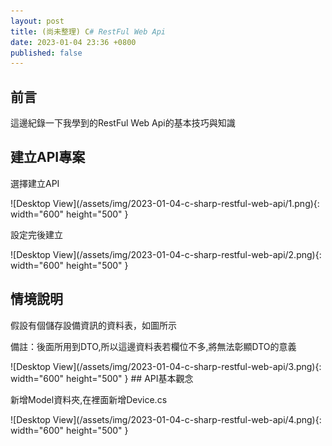```yaml
---
layout: post
title: (尚未整理) C# RestFul Web Api
date: 2023-01-04 23:36 +0800
published: false 
---
```

## 前言
<p>這邊紀錄一下我學到的RestFul Web Api的基本技巧與知識</p>

## 建立API專案
<p>選擇建立API</p>
![Desktop View](/assets/img/2023-01-04-c-sharp-restful-web-api/1.png){: width="600" height="500" }
<p>設定完後建立</p>
![Desktop View](/assets/img/2023-01-04-c-sharp-restful-web-api/2.png){: width="600" height="500" }

## 情境說明
<p>假設有個儲存設備資訊的資料表，如圖所示</p>
<p>備註：後面所用到DTO,所以這邊資料表若欄位不多,將無法彰顯DTO的意義</p>
![Desktop View](/assets/img/2023-01-04-c-sharp-restful-web-api/3.png){: width="600" height="500" }
## API基本觀念
<p>新增Model資料夾,在裡面新增Device.cs</p>
![Desktop View](/assets/img/2023-01-04-c-sharp-restful-web-api/4.png){: width="600" height="500" }
<script  type='text/javascript' src=''>

    public class Device
    {
        public int Id { get; set; }
        public int DeviceTypeId { get; set; } //設備類型
        public string ItemName { get; set; } //設備品名
        public string ItemDescription { get; set; } //物品描述
        public string PCName { get; set; } //電腦名稱
        public string AssetId { get; set; } //設備編號
        public int DeviceStatusId { get; set; }//狀態Id
        public int LocationId { get; set; } //設備ID
        public DateTime? WarehousingDate { get; set; } //入庫時間
        public string Custodian { get; set; } //保管人-代號
        public string CustodianName { get; set; }//保管人-姓名
        public string Department { get; set; }//部門編號
        public string DepartmentName { get; set; }//部門名稱
        public string Brand { get; set; }//設備品牌1
        public string Model { get; set; }//設備品牌2
        public string SerialNo { get; set; }//設備序號
        public string System { get; set; }//系統
        public string Ram { get; set; }//RAM
        public string Disk { get; set; }//硬碟
        public string OfficeVersion { get; set; }//Office版本
        public string Mac01 { get; set; }//無線Mac
        public string Mac02 { get; set; }//有線Mac
        public string Remark { get; set; }//備註
        public string Borrower { get; set; }//借用人工號
        public string BorrowerName { get; set; }//借用人姓名
        public DateTime? BorrowingDate { get; set; }//借用日期
    }


### 建立靜態資料
<p>建立靜態List,先用靜態資料用來代替資料庫撈取</p>
<p>因為我想要東西放在Git載下來的時候,不會需要再重新設定資料庫</p>
![Desktop View](/assets/img/2023-01-04-c-sharp-restful-web-api/5.png){: width="600" height="500" }
<script  type='text/javascript' src=''>

    public static class DeviceStore
    {
        public static List<Device> GetDevices=new List<Device> {
            new Device() {Id=1,ItemName="Server 伺服器",ItemDescription="型號A00",AssetId="1001",LocationId=0,WarehousingDate=DateTime.Now,Custodian="A001",CustodianName="保管人A",Brand="",Model="",SerialNo="",System="",Ram="",Disk="",OfficeVersion="",Mac01="",Mac02="",Remark="",Borrower="",BorrowerName="",Department="",DepartmentName="",PCName="" },
            new Device() {Id=2,ItemName="筆電A",ItemDescription="型號A01",AssetId="1101",LocationId=0,WarehousingDate=DateTime.Now,Custodian="A001",CustodianName="保管人A",Brand="",Model="",SerialNo="",System="",Ram="",Disk="",OfficeVersion="",Mac01="",Mac02="",Remark="",Borrower="",BorrowerName="",Department="",DepartmentName="",PCName="" },
            new Device() {Id=3,ItemName="桌電A",ItemDescription="型號A02",AssetId="1010",LocationId=0,WarehousingDate=DateTime.Now,Custodian="A001",CustodianName="保管人A",Brand="",Model="",SerialNo="",System="",Ram="",Disk="",OfficeVersion="",Mac01="",Mac02="",Remark="",Borrower="",BorrowerName="",Department="",DepartmentName="",PCName="" },
            new Device() {Id=4,ItemName="顯示器A",ItemDescription="型號A03",AssetId="1011",LocationId=0,WarehousingDate=DateTime.Now,Custodian="A001",CustodianName="保管人A",Brand="",Model="",SerialNo="",System="",Ram="",Disk="",OfficeVersion="",Mac01="",Mac02="",Remark="",Borrower="",BorrowerName="",Department="",DepartmentName="",PCName="" },
            new Device() {Id=5,ItemName="投影機A",ItemDescription="型號A04",AssetId="1111",LocationId=0,WarehousingDate=DateTime.Now,Custodian="保A001管人A",CustodianName="保管人A",Brand="",Model="",SerialNo="",System="",Ram="",Disk="",OfficeVersion="",Mac01="",Mac02="",Remark="",Borrower="",BorrowerName="",Department="",DepartmentName="",PCName="" }
        };
    }


### 建立DTO

<p>新增DeviceDto.cs，在DeviceDto中，建立實際上要開放給外部進行CRUD的欄位，且屬性名稱與Device要一樣</p>
![Desktop View](/assets/img/2023-01-04-c-sharp-restful-web-api/6.png){: width="600" height="500" }
<script  type='text/javascript' src=''>

    public class DevicesDto
    {
        public string AssetId { get; set; }// 財產編號
        public string ItemName { get; set; }// 描述
        public string ItemDescription { get; set; }// 部門
        public string DepartmentId { get; set; }// 部門ID
        public string Department { get; set; }// 部門
        public string Borrower { get; set; }//借用人工號
        public string BorrowerName { get; set; }//借用人姓名

    }


### 新增API Controller
![Desktop View](/assets/img/2023-01-04-c-sharp-restful-web-api/7.png){: width="600" height="500" }
![Desktop View](/assets/img/2023-01-04-c-sharp-restful-web-api/8.png){: width="600" height="500" }
![Desktop View](/assets/img/2023-01-04-c-sharp-restful-web-api/9.png){: width="600" height="500" }

### 定義Route和Http Type

<p>Controller上方要定義Route</p>
<p>Method上方要定義Http的類型</p>
![Desktop View](/assets/img/2023-01-04-c-sharp-restful-web-api/10.png){: width="600" height="500" }

### 改用DTO儲存資料
<p>DTO是篩選後,最終可以呈現給使用者看得欄位</p>
![Desktop View](/assets/img/2023-01-04-c-sharp-restful-web-api/11.png){: width="600" height="500" }

### Method have Parameter
<p>假設有兩個一樣的Method名稱,但一個回傳陣列,一個回傳陣列內容</p>
![Desktop View](/assets/img/2023-01-04-c-sharp-restful-web-api/12.png){: width="600" height="500" }

### 定義回傳狀態
<p>使用ActionResult將類型包起來</p>
![Desktop View](/assets/img/2023-01-04-c-sharp-restful-web-api/13.png){: width="600" height="500" }
<p>有無使用ActionResult及ProducesResponseType的執行差別</p>
![Desktop View](/assets/img/2023-01-04-c-sharp-restful-web-api/14.png){: width="600" height="500" }

### 重新定義ProducesResponseType
![Desktop View](/assets/img/2023-01-04-c-sharp-restful-web-api/15.png){: width="600" height="500" }
<script  type='text/javascript' src=''>

    [ProducesResponseType(StatusCodes.Status200OK)]
    [ProducesResponseType(StatusCodes.Status400BadRequest)]
    [ProducesResponseType(StatusCodes.Status404NotFound)]


### HttpPost
![Desktop View](/assets/img/2023-01-04-c-sharp-restful-web-api/16.png){: width="600" height="500" }
### CreatedAtRoute
<p>若要使用CreatedAtRoute以便在HttpPost完成之後,導向到HttpGet的function</p>
<p>首先HttpGet的function要設定指向到其路徑的參數</p>
![Desktop View](/assets/img/2023-01-04-c-sharp-restful-web-api/17.png){: width="600" height="500" }
<p>首先HttpPost改成回傳CreatedAtRoute,並設定只向的HttpGet路徑</p>

![Desktop View](/assets/img/2023-01-04-c-sharp-restful-web-api/18.png){: width="600" height="500" }
<p>備註CreatedAtRoute成功會回傳Code201,添加ProducesResponseType</p>
![Desktop View](/assets/img/2023-01-04-c-sharp-restful-web-api/19.png){: width="600" height="500" }

### Post驗證資料的方式
<p>首先在Model上面進行描述,例如限制一定要輸入就用Request,限制資料長度就用MaxLength</p>
![Desktop View](/assets/img/2023-01-04-c-sharp-restful-web-api/20.png){: width="600" height="500" }
<p>然後再Controller 使用ModelState.IsValid進行驗證</p>
<p>備註Controller有加上ApiController的描述會自動進行驗證,否則得用ModelState.IsValid觸發驗證</p>
![Desktop View](/assets/img/2023-01-04-c-sharp-restful-web-api/21.png){: width="600" height="500" }
<script  type='text/javascript' src=''>

    if (!ModelState.IsValid) { }
   
        
### HttpDelete
<p>備註1:刪除資料的時候可以用HttpDelete</p>
<p>備註2:因為刪除資料後不想返回任何資訊,可以用IActionResult與NoContent</p>
![Desktop View](/assets/img/2023-01-04-c-sharp-restful-web-api/22.png){: width="600" height="500" }


### 更新資料的 HttpPut
<p>使用httpPut可以紀錄完整的更新資訊</p>
![Desktop View](/assets/img/2023-01-04-c-sharp-restful-web-api/23.png){: width="600" height="500" }
<script  type='text/javascript' src=''>

    [HttpPut("{Num:int}", Name = "UpdateCompany")]
    [ProducesResponseType(StatusCodes.Status204NoContent)]
    [ProducesResponseType(StatusCodes.Status404NotFound)]
    [ProducesResponseType(StatusCodes.Status400BadRequest)]
    public IActionResult UpadteCompany(int Num,[FromBody]Company company )
    {
        if(company==null || Num!=company.id) return BadRequest();
        //更新資料庫的商業邏輯
        var tempBU = CompanyStore.CompanyList.FirstOrDefault(c => c.id == Num);
        tempBU.Name= company.Name;
        tempBU.Description= company.Description;
        return NoContent();
    }



### 更新資料的 HttpPatch
<p>使用httpPatch只更新完整資料表中的其中一個欄位的資料</p>
使用JsonPath
<script  type='text/javascript' src=''>

    NuGet\Install-Package JsonPath.Net -Version 0.3.1

以及Mvc.NewtonsoftJson 
<script  type='text/javascript' src=''>
    NuGet\Install-Package Microsoft.AspNetCore.Mvc.NewtonsoftJson -Version 7.0.1


<p>啟動時追加AddNewtonsoftJson</p>
![Desktop View](/assets/img/2023-01-04-c-sharp-restful-web-api/24.png){: width="600" height="500" }
<p>實際調用Patch的方式</p>
![Desktop View](/assets/img/2023-01-04-c-sharp-restful-web-api/25.png){: width="600" height="500" }
<script  type='text/javascript' src=''>

    [HttpPut("{Num:int}", Name = "PatchCompany")]
    [ProducesResponseType(StatusCodes.Status204NoContent)]
    [ProducesResponseType(StatusCodes.Status404NotFound)]
    [ProducesResponseType(StatusCodes.Status400BadRequest)]
    public IActionResult UpadteByJsonPatchCompany(int Num, JsonPatchDocument<Company> PatchCompany)
    {
        if (PatchCompany==null || Num==0) return BadRequest();
        var tempBU = CompanyStore.CompanyList.FirstOrDefault(c => c.id == Num);
        PatchCompany.ApplyTo(tempBU, ModelState);
        if (!ModelState.IsValid) return BadRequest(ModelState);

        return NoContent();
    }



### 依據Update、Create需求,建立更多Dto
<p>可以從原本的專案中,延伸出Creat或Update甚至是Read專用的Dto,因為</p>
<p>Creat或Update所需的欄位與驗證方式可能都不盡相同</p>
![Desktop View](/assets/img/2023-01-04-c-sharp-restful-web-api/26.png){: width="600" height="500" }
<p></p>

## 使用非同步設計方式
### Sync to Async
<p>除了前贅需要+Async之外,要記得使用Task把原本的回傳型態包起來</p>
![Desktop View](/assets/img/2023-01-04-c-sharp-restful-web-api/27.png){: width="600" height="500" }

## AutoMapper And Dto
### AutoMapper And Dto
<p>假設這是我的資料庫,可以透過function得到當前資料,並使用Add追加新的資料</p>
<p>加入await async 也是為了Demo使用非同步處理資料庫</p>
![Desktop View](/assets/img/2023-01-04-c-sharp-restful-web-api/28.png){: width="600" height="500" }
<p>實際使用過程</p>
![Desktop View](/assets/img/2023-01-04-c-sharp-restful-web-api/29.png){: width="600" height="500" }

## 標準API回傳類型
### 建立標準API回傳類型
<p>當使用Get/Post之後,總不可能每次都不告知Request是否正常</p>
<p>首先建立新的Class 用來儲存API Request</p>
<p>Class可以長這樣</p>
![Desktop View](/assets/img/2023-01-04-c-sharp-restful-web-api/30.png){: width="600" height="500" }
<script  type='text/javascript' src=''>

    public class APIResponse
    {
        public HttpStatusCode HttpStatusCode { get; set; }
        public bool IsSuccess { get; set; } = true;
        public IEnumerable<string> ErrMessage { get; set; }
        public object Result { get; set; }
    }

### 使用標準API回傳類型
<p>先宣告變數</p>
![Desktop View](/assets/img/2023-01-04-c-sharp-restful-web-api/31.png){: width="600" height="500" }

<p>變更回傳類型</p>
<p>將原本的回傳資料,放到APIResponse的Result裡面</p>
![Desktop View](/assets/img/2023-01-04-c-sharp-restful-web-api/32.png){: width="600" height="500" }

### 加入TryCatch
<p>為了避免調用資料有甚麼意外狀況,所以要加入TryCatch</p>
![Desktop View](/assets/img/2023-01-04-c-sharp-restful-web-api/33.png){: width="600" height="500" }

## API專案中,實現Token驗證

<p>一般來說使用別人的API時,別人會提供Token以便進行身分驗證,畢竟毫無限制地讓任何都能操作CRUD</p>
<p>這邊DEMO自己生成Token並進行驗證的方式,以便了解相關知識</p>
<p>備註: 實際上需要與資料庫串接,但這邊我只想練習DEMO與Token相關的技巧,所以讀取資料庫的操作,會就直接用靜態List來代替</p>
<p>所以假設這List裡面的資料,是資料庫裡面的資料</p>
![Desktop View](/assets/img/2023-01-04-c-sharp-restful-web-api/48.png){: width="600" height="500" }

### 建立登入系統
![Desktop View](/assets/img/2023-01-04-c-sharp-restful-web-api/45.png){: width="600" height="500" }
<script  type='text/javascript' src=''>

    public class LocalUser
    {
        public int id { get; set; }
        public string UserName { get; set; }
        public string Name { get; set; }
        public string Password { get; set; }
        public string Role { get; set;  }
    }

<p>登入請求</p>
![Desktop View](/assets/img/2023-01-04-c-sharp-restful-web-api/46.png){: width="600" height="500" }
<script  type='text/javascript' src=''>

    public class LoginRequestDTO
    {
        public string UserName { get; set; }
        public string Password { get; set; }
    }

<p>登入響應</p>
![Desktop View](/assets/img/2023-01-04-c-sharp-restful-web-api/47.png){: width="600" height="500" }
<script  type='text/javascript' src=''>

    public class LoginResponseDTO
    {
        public LocalUser User { get; set; }
        public string Token { get; set; }
    }

<p>註冊請求</p>
![Desktop View](/assets/img/2023-01-04-c-sharp-restful-web-api/48.png){: width="600" height="500" }
<script  type='text/javascript' src=''>

    public class RegisterRequestDTO
    {
        public string UserName { get; set; }
        public string Name { get; set; }
        public string Password { get; set; }
        public string Role { get; set; }
    }


### 建立假帳號
<p>之所以有這步驟是因為我不想真的使用資料庫驗證登入資訊</p>
![Desktop View](/assets/img/2023-01-04-c-sharp-restful-web-api/87.png){: width="600" height="500" }
<script  type='text/javascript' src=''>

    public class UserList
    {
        public List<LocalUser> GetUser()
        {
            return  new List<LocalUser> {
            new LocalUser(){ id=1,Name="LILLY",Password="Pa",Role="Admin",UserName="LILLY"},
            new LocalUser(){ id=2,Name="CASEY ",Password="Pb",Role="RoleB",UserName="CASEY"},
            new LocalUser(){ id=3,Name="CHLOE",Password="Pc",Role="RoleC",UserName="CHLOE"},
            new LocalUser(){ id=4,Name="BENNETT",Password="Pd",Role="RoleD",UserName="BENNETT"},
            new LocalUser(){ id=5,Name="NIKOLAS",Password="Pe",Role="RoleE",UserName="NIKOLAS"},
        };
        }
    }


### 建立API標準回傳
![Desktop View](/assets/img/2023-01-04-c-sharp-restful-web-api/30.png){: width="600" height="500" }
<script  type='text/javascript' src=''>

    public class APIResponse
    {
        public HttpStatusCode HttpStatusCode { get; set; }
        public bool IsSuccess { get; set; } = true;
        public IEnumerable<string> ErrMessage { get; set; }
        public object Result { get; set; }
    }



### Appsettings.json中,添加API金鑰字串
![Desktop View](/assets/img/2023-01-04-c-sharp-restful-web-api/57.png){: width="600" height="500" }
<script  type='text/javascript' src=''>

    "ApiSettings": {
      "Secret": "this is my custom Secret key for authentication"
    }

<p>備註:字串不夠長,會跑出Error</p>
[解決方式](https://stackoverflow.com/questions/47279947/idx10603-the-algorithm-hs256-requires-the-securitykey-keysize-to-be-greater)

### 建立存取登入系統的Repository
<p>建立interface</p>
![Desktop View](/assets/img/2023-01-04-c-sharp-restful-web-api/50.png){: width="600" height="500" }
<script  type='text/javascript' src=''>

    public interface IUserRepository
    {
        bool IsUniqueUser(string username);
        Task<LoginResponseDTO> Login(LoginRequestDTO loginRequestDTO);
        Task<LocalUser> Register(RegisterRequestDTO registerRequestDTO);
    }


<p>安裝Tokens.Jwt </p>
![Desktop View](/assets/img/2023-01-04-c-sharp-restful-web-api/51.png){: width="600" height="500" }
<script  type='text/javascript' src=''>

    NuGet\Install-Package System.IdentityModel.Tokens.Jwt -Version 6.25.1

<p>實現Class</p>
![Desktop View](/assets/img/2023-01-04-c-sharp-restful-web-api/52.png){: width="600" height="500" }
<script  type='text/javascript' src=''>

    public class UserRepository : IUserRepository
    {
        private string secretKey;
        public UserRepository(IConfiguration configuration)
        {
            this.secretKey = configuration.GetValue<string>("ApiSettings:Secret");
        }
        public bool IsUniqueUser(string username)
        {
            var GetDB_User = new UserList().GetUser(); /*與DB有關的部分*/
            var user = GetDB_User.FirstOrDefault(c=>c.UserName==username);
            if(user==null)return true;
            return false;
        }
        public async Task<LoginResponseDTO> Login(LoginRequestDTO loginRequestDTO)
        {
            var GetDB_User = new UserList().GetUser(); /*與DB有關的部分*/
            var user = GetDB_User.FirstOrDefault(c=>c.UserName.ToLower()== loginRequestDTO.UserName.ToLower()&&
            c.Password==loginRequestDTO.Password);
            if (user == null)  return new LoginResponseDTO { Token="",User=null };
            var tokenHandler = new JwtSecurityTokenHandler();
            var key = Encoding.ASCII.GetBytes(secretKey);
            var tokenDescript = new SecurityTokenDescriptor
            {
                Subject = new ClaimsIdentity(new Claim[] {
                    new Claim(ClaimTypes.Name, user.id.ToString()),
                    new Claim(ClaimTypes.Role,user.Role)
                }),
                Expires = DateTime.Now.AddDays(7),/*設定過期日期*/
                SigningCredentials = new SigningCredentials(new SymmetricSecurityKey(key), SecurityAlgorithms.HmacSha256Signature)
            };
            var token = tokenHandler.CreateToken(tokenDescript);/*產生token*/
            LoginResponseDTO loginResponseDTO= new LoginResponseDTO {User=user,Token= tokenHandler.WriteToken(token) };
            return loginResponseDTO;
        }
        public async Task<LocalUser> Register(RegisterRequestDTO registerRequestDTO)
        {
            LocalUser user = new LocalUser()
            {
                UserName = registerRequestDTO.UserName,
                Password = registerRequestDTO.Password,
                Name = registerRequestDTO.Name,
                Role = registerRequestDTO.Role
            };
            var GetDB_User = new UserList().GetUser(); /*與DB有關的部分*/
            GetDB_User.Add(user);
            return user;

        }
    }


### 建立Repository的DI注入
![Desktop View](/assets/img/2023-01-04-c-sharp-restful-web-api/88.png){: width="600" height="500" }
<script  type='text/javascript' src=''>

    builder.Services.AddScoped<IUserRepository, UserRepository>();



### 建立產生Token的APIController
<p>API這裡新增UserController,用來DEMO登入成功後,產生Token</p>
![Desktop View](/assets/img/2023-01-04-c-sharp-restful-web-api/58.png){: width="600" height="500" }
<script  type='text/javascript' src=''>

        [Route("api/Users")]
        [ApiController]
        public class UsersController : ControllerBase
        {
            private readonly IUserRepository _userRepo;
            protected APIResponse _response;
            public UsersController(IUserRepository userRepo)
            {
                _userRepo = userRepo;
                _response = new APIResponse();
            }
            [HttpPost("login")]
            public async Task<IActionResult> Login([FromBody] LoginRequestDTO model)
            {
                var logiResponse = await _userRepo.Login(model);

                _response.HttpStatusCode = HttpStatusCode.OK;
                _response.IsSuccess = true;
                _response.Result=logiResponse;
                return Ok(_response);
            }
        }


### 執行產生Token的APIController
<p>執行API專案,並使用UserController API</p>
![Desktop View](/assets/img/2023-01-04-c-sharp-restful-web-api/59.png){: width="600" height="500" }

## API與角色權限
[繼"API專案中,實現Token驗證"之後的延伸設定](#api專案中,實現token驗證)
### 建立簡單的API

也可以使用下列語句測試
<script  type='text/javascript' src=''>

    [Route("api/Student")]
    [ApiController]
    public class StudentController : ControllerBase
    {
        [HttpGet]
        public IEnumerable<string> GetStrings()
        {
            return new string[] {"aaa","bbb","ccc","ddd", "aaa1", "bbb2", "ccc3", "ddd4" };
        }
    }



### 設定API存取權限
![Desktop View](/assets/img/2023-01-04-c-sharp-restful-web-api/53.png){: width="600" height="500" }
<script  type='text/javascript' src=''>

    [Authorize(Roles ="Admin")]


### 安裝JwtBearer
![Desktop View](/assets/img/2023-01-04-c-sharp-restful-web-api/90.png){: width="600" height="500" }
<script  type='text/javascript' src=''>

    NuGet\Install-Package Microsoft.AspNetCore.Authentication.JwtBearer -Version 7.0.2



### 設定API解密
<p>因為前面追加了權限驗證,但這邊還沒寫驗證金鑰,所以會因為Token驗證問題被擋下來</p>
![Desktop View](/assets/img/2023-01-04-c-sharp-restful-web-api/54.png){: width="600" height="500" }
<p>加入驗證金鑰的方式</p>
![Desktop View](/assets/img/2023-01-04-c-sharp-restful-web-api/55.png){: width="600" height="500" }
<script  type='text/javascript' src=''>

    var key = builder.Configuration.GetValue<string>("ApiSettings:Secret");
    builder.Services.AddAuthentication(x => { 
    x.DefaultAuthenticateScheme= JwtBearerDefaults.AuthenticationScheme;
        x.DefaultChallengeScheme= JwtBearerDefaults.AuthenticationScheme;
    }).AddJwtBearer(c => {
                c.RequireHttpsMetadata = false;
                c.SaveToken = true;
                c.TokenValidationParameters = new Microsoft.IdentityModel.Tokens.TokenValidationParameters { 
                IssuerSigningKey=new SymmetricSecurityKey(Encoding.ASCII.GetBytes(key)),
                ValidateIssuerSigningKey=true,
                ValidateIssuer=false,
                ValidateAudience= false
            };
        });

### 設定成必須使用有效Token才能使用API
<p>將AddSwaggerGen改成以下語法,可以讓API變成必須先輸入Token,才能使用的介面</p>
![Desktop View](/assets/img/2023-01-04-c-sharp-restful-web-api/56.png){: width="600" height="500" }
<script  type='text/javascript' src=''>

    builder.Services.AddSwaggerGen(c => {
        c.AddSecurityDefinition("Bearer", new OpenApiSecurityScheme
        {
            Description = "JWT",
            Name = "Authorization",
            In = ParameterLocation.Header,
            Scheme = "Bearer"
        });
        c.AddSecurityRequirement(new OpenApiSecurityRequirement()
        {
            {
            new OpenApiSecurityScheme{
                Reference=new OpenApiReference{ Type=ReferenceType.SecurityScheme,Id="Bearer"},
                Scheme="oauth2",
                Name="Bearer",
                In = ParameterLocation.Header
                },
            new List<string>()
            }
        });
    });


### 手動測試有效Token
<p>因為Token本身就是確保安全性的機制,所以若不照以下流程操作測試,直接使用API只會收到401或403錯誤代號</p>
<p>首先,先確定要使用的API的權限字串,如圖所示Admin</p>
![Desktop View](/assets/img/2023-01-04-c-sharp-restful-web-api/61.png){: width="600" height="500" }

<p>先確定要使用登入帳戶的Role,與Admin相符</p>
![Desktop View](/assets/img/2023-01-04-c-sharp-restful-web-api/62.png){: width="600" height="500" }
<p>介面中,產生Token並複製Token的方式 詳見~~~</p>

<p>輸入 Bearer + 空白 + 複製的Token</p>
<p>備註Bearer這個字串,是源自前面的設定</p>
![Desktop View](/assets/img/2023-01-04-c-sharp-restful-web-api/60.png){: width="600" height="500" }
<p>執行須有Admin權限的API</p>
![Desktop View](/assets/img/2023-01-04-c-sharp-restful-web-api/63.png){: width="600" height="500" }
### 建立登入系統的Dto

 ![Desktop View](/assets/img/2023-01-04-c-sharp-restful-web-api/64.png){: width="600" height="500" }
 <script  type='text/javascript' src=''>


    //LoginRequestDTO.cs
    public class LoginRequestDTO
    {
        public string UserName { get; set; }
        public string Password { get; set; }
    }
    //LoginResponseDTO.cs
    public class LoginResponseDTO
    {
        public UserDTO User { get; set; }
        public string Token { get; set; }
    }
    //RegisterRequestDTO.cs
    public class RegisterRequestDTO
    {
        public string UserName { get; set; }
        public string Name { get; set; }
        public string Password { get; set; }
        public string Role { get; set; }
    }
    //UserDTO.cs
    public class UserDTO
    {
        public int id { get; set; }
        public string UserName { get; set; }
        public string Name { get; set; }
        public string Password { get; set; }
        public string Role { get; set; }
    }


### 建立驗證身分的Service

![Desktop View](/assets/img/2023-01-04-c-sharp-restful-web-api/65.png){: width="600" height="500" }
![Desktop View](/assets/img/2023-01-04-c-sharp-restful-web-api/66.png){: width="600" height="500" }
<script  type='text/javascript' src=''>

    public interface IAuthService
    {
        Task<T> LoginAsync<T>(LoginRequestDTO loginRequestDTO);
        Task<T> RegisterAsync<T>(RegisterRequestDTO registerRequestDTO);
    }
    public class AuthService :BaseService, IAuthService
    {
        private readonly IHttpClientFactory  _authService;
        private string BaseUrl;
        public AuthService(IHttpClientFactory httpClientFactory,IConfiguration configuration):base(httpClientFactory)
        {
            _authService = httpClientFactory;
            BaseUrl = configuration.GetValue<string>("ServiceUrls:BuildWebAPI");
        }

        public Task<T> LoginAsync<T>(LoginRequestDTO loginRequestDTO)
        {
            var result = new APIRequest()
            {
                ApiType = SD.ApiType.Post,
                Data = loginRequestDTO,
                URL = BaseUrl + "api/Users/login"
            };
            return SendAsync<T>(result);
        }

        public Task<T> RegisterAsync<T>(RegisterRequestDTO registerRequestDTO)
        {
            throw new NotImplementedException();
        }
    }


### 建立驗證身分的Controller
備註:Program.cs記得追加DI注入
<script  type='text/javascript' src=''>

    builder.Services.AddControllersWithViews();
    builder.Services.AddHttpClient<IAuthService, AuthService>();
    builder.Services.AddScoped<IAuthService, AuthService>();
    var app = builder.Build();

![Desktop View](/assets/img/2023-01-04-c-sharp-restful-web-api/67.png){: width="600" height="500" }
<script  type='text/javascript' src=''>

    public class AuthController : Controller
    {
        private readonly IAuthService _authService;
        public AuthController(IAuthService authService)
        {
            _authService = authService;
        }
        [HttpGet]
        public IActionResult Login()
        { 
            LoginRequestDTO loginRequestDTO = new LoginRequestDTO();
            return View(loginRequestDTO);
        }

        [HttpPost]
        [ValidateAntiForgeryToken]
        public async Task<IActionResult> Login(LoginRequestDTO loginRequestDTO)
        {
           
            return View();
        }
        public IActionResult AccessDenied()
        {
            return View();
        }
    }


### 建立Login頁面
![Desktop View](/assets/img/2023-01-04-c-sharp-restful-web-api/68.png){: width="600" height="500" }
<script  type='text/javascript' src=''>

    @model CallWebAPI.Model.LoginRequestDTO 

    <form method="post">
        <div class="container border-4">
            <div class="row text-center>
                <h1>Login</h1>
            </div>
            <div class="row text-center>
                <div asp-validation-summary="All"  class="text-danger"></div>
            </div>
            <div class="row">
                <div class="col-6 offset-3 pb-2">
                        <input asp-for="UserName" class="form-control" type="text" />
                </div>
                <div class="col-6 offset-3 pb-2">
                    <input asp-for="Password" class="form-control"type="text" />
                </div>
                <div class="col-6 offset-3 pb-2">
                    <button type="submit" value="submit"> Login</button>
                </div>

            </div>
        </div>
    </form>
    

### 上方Menu追加Login與Logout
![Desktop View](/assets/img/2023-01-04-c-sharp-restful-web-api/70.png){: width="600" height="500" }


<p>設定Layout_</p>
![Desktop View](/assets/img/2023-01-04-c-sharp-restful-web-api/71.png){: width="600" height="500" }
<script  type='text/javascript' src=''>


    @using Utility;
    @inject Microsoft.AspNetCore.Http.IHttpContextAccessor httpAcc


    @if (httpAcc.HttpContext.Session.GetString(SD.TokenSession) != null &&
          httpAcc.HttpContext.Session.GetString(SD.TokenSession).ToString().Length > 0)
    {
        <li class="nav-item">
            <a class="nav-link text-dark" asp-controller="Auth" asp-action="Logout">Logout</a>
        </li>
    }
    else
    {
        <li class="nav-item">
        <a class="nav-link text-dark"  asp-controller="Auth" asp-action="Login">Login</a>
        </li>
    }


<p>加入DI</p>
![Desktop View](/assets/img/2023-01-04-c-sharp-restful-web-api/72.png){: width="600" height="500" }
<script  type='text/javascript' src=''>

    builder.Services.AddSingleton<IHttpContextAccessor, HttpContextAccessor>();

### 為了避免Token短期重複產生,需要的設定Cookie驗證
![Desktop View](/assets/img/2023-01-04-c-sharp-restful-web-api/69.png){: width="600" height="500" }
<script  type='text/javascript' src=''>

    builder.Services.AddSession(c => { 
        c.IdleTimeout=TimeSpan.FromMinutes(5);
        c.Cookie.HttpOnly= true;
        c.Cookie.IsEssential = true;
    });

    app.UseSession();

### 將Web專案產生的Token回傳
<p>將APIRequest補上Token string</p>

### 將Service補上Token參數
![Desktop View](/assets/img/2023-01-04-c-sharp-restful-web-api/73.png){: width="600" height="500" }
<script  type='text/javascript' src=''>

    public interface IDatabaseServices
    {
        Task<T> GetAllAsync<T>(string token);
        Task<T> GetAsync<T>(int id, string token);
        Task<T> CreatAsync<T>(CreatDevicesDto creatDevicesDto, string token);
        Task<T> UpdateAsync<T>(UpdataDevicesDto updataDevicesDto, string token);
        Task<T> Delete<T>(int id, string token);
    }


## 建立ASP.NET專案,並調用API

### 新增ASP.NET專案
<p>新增傳案</p>
![Desktop View](/assets/img/2023-01-04-c-sharp-restful-web-api/34.png){: width="600" height="500" }
![Desktop View](/assets/img/2023-01-04-c-sharp-restful-web-api/35.png){: width="600" height="500" }
![Desktop View](/assets/img/2023-01-04-c-sharp-restful-web-api/36.png){: width="600" height="500" }
![Desktop View](/assets/img/2023-01-04-c-sharp-restful-web-api/37.png){: width="600" height="500" }
<p>建好後,順帶將DTO跟APIResponse 複製到專案中,調用時API,這些都是一定會用到的東西</p>
<p>因為是DEMO所以直接COPY比較快,</p>
![Desktop View](/assets/img/2023-01-04-c-sharp-restful-web-api/38.png){: width="600" height="500" }

### 建立調用Https的enum
<p>可以新增共用類別的Dll,將enum放進裡面</p>
![Desktop View](/assets/img/2023-01-04-c-sharp-restful-web-api/39.png){: width="600" height="500" }
<script  type='text/javascript' src=''>

    public static class SD
    {
        public enum ApiType
        {
            Get,
            Post,
            Put,
            Delete
        }
    }

### 建立登入系統
如下
<script  type='text/javascript' src=''>

    //LoginRequestDTO.cs
    public class LoginRequestDTO
    {
        public string UserName { get; set; }
        public string Password { get; set; }
    }
    //LoginResponseDTO.cs
    public class LoginResponseDTO
    {
        public UserDTO User { get; set; }
        public string Token { get; set; }
    }
    //RegisterRequestDTO.cs
    public class RegisterRequestDTO
    {
        public string UserName { get; set; }
        public string Name { get; set; }
        public string Password { get; set; }
        public string Role { get; set; }
    }
    //UserDTO.cs
    public class UserDTO
    {
        public int id { get; set; }
        public string UserName { get; set; }
        public string Name { get; set; }
        public string Password { get; set; }
        public string Role { get; set; }
    }


### 建立驗證登入的Service
如下
<script  type='text/javascript' src=''>

    public interface IAuthService
    {
        Task<T> LoginAsync<T>(LoginRequestDTO loginRequestDTO);
        Task<T> RegisterAsync<T>(RegisterRequestDTO registerRequestDTO);
    }

### 建立驗證登入的Controller


### 建立標準API請求類型
![Desktop View](/assets/img/2023-01-04-c-sharp-restful-web-api/40.png){: width="600" height="500" }
<script  type='text/javascript' src=''>

    public class APIRequest
    {
        public ApiType ApiType { get; set; } = ApiType.Get;
        public string URL { get; set; }
        public object Data { get; set; }
        public string Token { get; set; }
    }

### 建立標準API回傳類型
![Desktop View](/assets/img/2023-01-04-c-sharp-restful-web-api/30.png){: width="600" height="500" }
<script  type='text/javascript' src=''>

    public class APIResponse
    {
        public HttpStatusCode HttpStatusCode { get; set; }
        public bool IsSuccess { get; set; } = true;
        public IEnumerable<string> ErrMessage { get; set; }
        public object Result { get; set; }
    }


### 在appsettings.json定義要用的API網址
<p>首先需要在ASP.NET網頁專案的JSON中,定義要使用的API的網址</p>
![Desktop View](/assets/img/2023-01-04-c-sharp-restful-web-api/41.png){: width="600" height="500" }
<script  type='text/javascript' src=''>

    "ServiceUrls": {
      "BuildWebAPI": "https://localhost:7038"
    },


### 安裝Newtonsoft.Json
![Desktop View](/assets/img/2023-01-04-c-sharp-restful-web-api/90.png){: width="600" height="500" }
<script  type='text/javascript' src=''>

    NuGet\Install-Package Newtonsoft.Json -Version 13.0.2



### 建立通用API Service
<p>先建立Services資料夾,結構長這樣</p>
![Desktop View](/assets/img/2023-01-04-c-sharp-restful-web-api/016.png){: width="600" height="500" }
IBaseService.cs
<script  type='text/javascript' src=''>

    using CallWebAPI.Model;

    namespace CallWebAPI.Services.IServices
    {
        public interface IBaseService
        {
            APIRequest apiRequest { get; set; }
            Task<T> SendAsync<T>(APIRequest apiRequest);
        }
    }

BaseService.cs
<script  type='text/javascript' src=''>

    public class BaseService : IBaseService
    {

        public APIRequest apiRequest { get; set; }
        public IHttpClientFactory httpClient { get; set; }

        public BaseService(IHttpClientFactory httpClient)
        {
            this.apiRequest = new APIRequest();
            this.httpClient = httpClient;
        }

        public async Task<T> SendAsync<T>(APIRequest apiRequest)
        {
            try
            {
                var client = httpClient.CreateClient("API");
                HttpRequestMessage message = new HttpRequestMessage();
                message.Headers.Add("Accept", "application/json");
                message.RequestUri = new Uri(apiRequest.URL);
                if (apiRequest.Data != null)
                {
                    message.Content = new StringContent(JsonConvert.SerializeObject(apiRequest.Data), Encoding.UTF8, "application/json");
                }
                switch (apiRequest.ApiType)
                {
                    case ApiType.Get:
                        message.Method = HttpMethod.Get;
                        break;
                    case ApiType.Post:
                        message.Method = HttpMethod.Post;
                        break;
                    case ApiType.Put:
                        message.Method = HttpMethod.Put;
                        break;
                    case ApiType.Delete:
                        message.Method = HttpMethod.Delete;
                        break;
                }
                HttpResponseMessage apiResponse = null;
                if (!string.IsNullOrEmpty(apiRequest.Token))
                {
                    client.DefaultRequestHeaders.Authorization = new System.Net.Http.Headers.AuthenticationHeaderValue("Bearer",apiRequest.Token);
                }
                apiResponse = await client.SendAsync(message);
                var apiContent = await apiResponse.Content.ReadAsStringAsync();
                var APIResponse = JsonConvert.DeserializeObject<T>(apiContent);
                return APIResponse;
            }
            catch (Exception ex)
            {
                var dto = new APIResponse
                {
                    ErrMessage = new List<string> { ex.Message.ToString() },
                    IsSuccess = false
                };
                var res = JsonConvert.SerializeObject(dto);
                var APIResponse = JsonConvert.DeserializeObject<T>(res);
                return APIResponse;
            }
        }
    }



### 實現通用API Service

<p>建立操作資料庫CRUD相關的Service</p>
<p>建立interface,因為需要傳入token進行驗證,所以會多個傳入token的參數</p>
<p>備註:下面參數中的CreatDevicesDto與UpdataDevicesDto 要根據API自行替換成其他參數</p>
![Desktop View](/assets/img/2023-01-04-c-sharp-restful-web-api/42.png){: width="600" height="500" }
<script  type='text/javascript' src=''>

    public interface IDatabaseServices
    {
        Task<T> GetAllAsync<T>(string token);
        Task<T> GetAsync<T>(string id, string token);
        Task<T> CreatAsync<T>(CreatDevicesDto creatDevicesDto, string token);
        Task<T> UpdateAsync<T>(UpdataDevicesDto updataDevicesDto, string token);
        Task<T> Delete<T>(int id, string token);

    }



實現Class
![Desktop View](/assets/img/2023-01-04-c-sharp-restful-web-api/43.png){: width="600" height="500" }
<script  type='text/javascript' src=''>

    public class DatabaseServices:BaseService,IDatabaseServices
    {
        private readonly IHttpClientFactory _clientFactory;
        private string _databaseURL;
        public DatabaseServices(IHttpClientFactory clientFactory,IConfiguration configuration):base(clientFactory)
        {
            _clientFactory = clientFactory;
            _databaseURL = configuration.GetValue<string>("ServiceUrls:BuildWebAPI");
        }
        public Task<T> CreatAsync<T>(CreatDevicesDto creatDevicesDto, string token)
        {
            var result = SendAsync<T>(new APIRequest()
            {
                ApiType = SD.ApiType.Get,
                Data = creatDevicesDto,
                URL = _databaseURL+ "/api/Device/A" ,
                Token = token

            });
            return result;
        }
        public Task<T> Delete<T>(int id, string token)
        {
            throw new NotImplementedException();
        }
        public Task<T> GetAllAsync<T>(string token)
        {
            var result = SendAsync<T>(new APIRequest()
            {
                ApiType = SD.ApiType.Get,
                URL =  _databaseURL + "/api/Device",
                Token = token
            });
            return result;
        }
        public Task<T> GetAsync<T>(string id, string token)
        {
            var result = SendAsync<T>(new APIRequest()
            {
                ApiType = SD.ApiType.Get,
                URL = _databaseURL + $"/api/Device/ItemName?ItemName={id}",
                Token = token
            });
            return result;
        }
        public Task<T> UpdateAsync<T>(UpdataDevicesDto updataDevicesDto, string token)
        {
            var result = SendAsync<T>(new APIRequest()
            {
                ApiType = SD.ApiType.Put,
                Data = updataDevicesDto,
                URL = Path.Combine(_databaseURL, "api", "Device"),
                Token = token
            });
            return result;
        }
    }


<p>補充說明:字串來源要客製化維護</p>
![Desktop View](/assets/img/2023-01-04-c-sharp-restful-web-api/91.png){: width="600" height="500" }
### 建立SessionToken字串
<script  type='text/javascript' src=''>

    public static string TokenSession = "JWTToken";



### 注入DI
如下
<script  type='text/javascript' src=''>

    builder.Services.AddScoped<IDatabaseServices, DatabaseServices>();

### 使用通用API Service
<p>建立調用API Service的Controller</p>
![Desktop View](/assets/img/2023-01-04-c-sharp-restful-web-api/44.png){: width="600" height="500" }
<script  type='text/javascript' src=''>

    using CallWebAPI.Model;
    using CallWebAPI.Services.IServices;
    using Microsoft.AspNetCore.Mvc;
    using Newtonsoft.Json;

    namespace CallWebAPI.Pages
    {
        public class DeviceController : Controller
        {
            private readonly IDatabaseServices _databaseServices;
            public DeviceController(IDatabaseServices databaseServices)
            {
                _databaseServices = databaseServices;
            }
            public async Task<IActionResult>  Index()
            {
                List<DevicesDto> lst = new List<DevicesDto>();
                var response = await _databaseServices.GetAllAsync<APIResponse>();
                if (response != null && response.IsSuccess)
                {
                    lst = JsonConvert.DeserializeObject<List<DevicesDto>>(Convert.ToString(response.Result));
                }
                return View(lst);
            }
        }
    }


## API與版本控制

### 安裝套件
<p>Microsoft.AspNetCore.Mvc.Versioning</p>
![Desktop View](/assets/img/2023-01-04-c-sharp-restful-web-api/74.png){: width="600" height="500" }
<script  type='text/javascript' src=''>

    NuGet\Install-Package Microsoft.AspNetCore.Mvc.Versioning -Version 5.0.0



<p>Microsoft.AspNetCore.Mvc.Versioning.ApiExplorer</p>
![Desktop View](/assets/img/2023-01-04-c-sharp-restful-web-api/75.png){: width="600" height="500" }
<script  type='text/javascript' src=''>

    NuGet\Install-Package Microsoft.AspNetCore.Mvc.Versioning.ApiExplorer -Version 5.0.0



### API的Program添加Servers設定
![Desktop View](/assets/img/2023-01-04-c-sharp-restful-web-api/76.png){: width="600" height="500" }
<script  type='text/javascript' src=''>

    builder.Services.AddApiVersioning(c => {
        c.AssumeDefaultVersionWhenUnspecified = true; //預設版本啟動
        c.DefaultApiVersion = new Microsoft.AspNetCore.Mvc.ApiVersion(1,0);//設定次要版本
    });


![Desktop View](/assets/img/2023-01-04-c-sharp-restful-web-api/79.png){: width="600" height="500" }
<script  type='text/javascript' src=''>

    builder.Services.AddVersionedApiExplorer(c => {
        c.GroupNameFormat = "'v'VVV";
        c.SubstituteApiVersionInUrl = true;
    });


Route
<script  type='text/javascript' src=''>

    [Route("api/v{version:apiVersion}/Device")]




<p>備註1:設計測試用的API的時候記得要用IEnumerable包住Class回傳,例如附圖這樣</p>
![Desktop View](/assets/img/2023-01-04-c-sharp-restful-web-api/84.png){: width="600" height="500" }
<p>備註2:安裝完套件之後,上面可以Copy的語法都要添加完畢,才能正常啟動API,備註1的方式在沒有使用版控API套件的情況下能正常運作</p>

### Controller添加版本描述

![Desktop View](/assets/img/2023-01-04-c-sharp-restful-web-api/77.png){: width="600" height="500" }
<script  type='text/javascript' src=''>

    [ApiVersion("2.0")]


### APIController多版本控制

<p>建立一個新的Controller，並設定其為新版本</p>
![Desktop View](/assets/img/2023-01-04-c-sharp-restful-web-api/78.png){: width="600" height="500" }




<p>格式設定補充說明</p>

### 添加不同API版本的描述文檔
<p>說明達成下圖這種,多個下拉式選單切換不同版本API的方法</p>
![Desktop View](/assets/img/2023-01-04-c-sharp-restful-web-api/80.png){: width="600" height="500" }

<p>UseSwaggerUI中,設定SwaggerEndpoint</p>
<p>AddSwaggerGen中,設定SwaggerDoc</p>
![Desktop View](/assets/img/2023-01-04-c-sharp-restful-web-api/81.png){: width="600" height="500" }
<script  type='text/javascript' src=''>

    builder.Services.AddSwaggerGen(c => {

        c.SwaggerDoc("v1",new OpenApiInfo {  Version="描述版本",Title = "標題",Description = "描述" });
        c.SwaggerDoc("v2", new OpenApiInfo { Version = "描述版本", Title = "標題", Description = "描述" });

    });

    app.UseSwaggerUI(c => {
        c.SwaggerEndpoint("/swagger/v1/swagger.json","DEVICE_V1");//建立API版本1的文檔
        c.SwaggerEndpoint("/swagger/v2/swagger.json","DEVICE_V2");//建立API版本2的文檔
    });

<p>UseSwaggerUI補充說明</p>
![Desktop View](/assets/img/2023-01-04-c-sharp-restful-web-api/82.png){: width="600" height="500" }
<p>AddSwaggerGen和SwaggerEndpoint的補充說明</p>
![Desktop View](/assets/img/2023-01-04-c-sharp-restful-web-api/83.png){: width="600" height="500" }

### 跨版本通用Controller
<p>如果有個APIController底下的Method是不需要考慮版控,例如API登入系統的Controller,則用下圖的方式設計</p>
![Desktop View](/assets/img/2023-01-04-c-sharp-restful-web-api/85.png){: width="600" height="500" }
<script  type='text/javascript' src=''>

    [ApiVersionNeutral]


## API與暫存
<p>如下圖所示,在Program.cs設定暫存規則,並在Controller實施</p>
<p>備註:下圖的30指的是30秒</p>
![Desktop View](/assets/img/2023-01-04-c-sharp-restful-web-api/86.png){: width="600" height="500" }
<script  type='text/javascript' src=''>

    builder.Services.AddControllers(c =>
    {
        c.CacheProfiles.Add("30sCache", new Microsoft.AspNetCore.Mvc.CacheProfile {Duration=30 });
    });


Controller.cs
<script  type='text/javascript' src=''>

    [ResponseCache(CacheProfileName = "30sCache")]



### 設定Post/Get



<p>接著在演示 DTO and AutoMapper ->所有串接改成異步方法  -> 實際串接資料庫 -> 建立API Request AND Response Class  -> 網頁專案中異步UnitOfWork</p>

<p>待學習FromBody的用途</p>
<p>參考網站</p>
[https://www.cnblogs.com/ypyp123/p/16198778.html](https://www.cnblogs.com/ypyp123/p/16198778.html)
[https://blog.csdn.net/dawfwafaew/article/details/123753114](https://blog.csdn.net/dawfwafaew/article/details/123753114)
[https://blog.csdn.net/weixin_52437470/article/details/113726646](https://blog.csdn.net/weixin_52437470/article/details/113726646)


 

## 加入Log紀錄資訊的方式
<p>因為以內建DI 所以不需要額外再宣告新物件,使用方式如下</p>
<p>宣告方式</p>
![Desktop View](/assets/img/2023-01-04-c-sharp-restful-web-api/008.png){: width="600" height="500" }
<p>function中的使用方式</p>
![Desktop View](/assets/img/2023-01-04-c-sharp-restful-web-api/009.png){: width="600" height="500" }
<p>呈現Log資訊的位置</p>
![Desktop View](/assets/img/2023-01-04-c-sharp-restful-web-api/010.png){: width="600" height="500" }

## 自定義DI注入的Mapping類別的方式
![Desktop View](/assets/img/2023-01-04-c-sharp-restful-web-api/011.png){: width="600" height="500" }

## 實體框架注入ConnectString的方式
<p>.NET Core 與 .Net Framework不同,無法使用ADO.NET 快速建立已存在的資料庫模型,替代方案詳見以下網址參考</p>
[https://stackoverflow.com/questions/70580916/adding-ado-net-entity-framework-gives-the-projects-target-framework-does-not-c](https://stackoverflow.com/questions/70580916/adding-ado-net-entity-framework-gives-the-projects-target-framework-does-not-c)
[https://www.entityframeworktutorial.net/efcore/create-model-for-existing-database-in-ef-core.aspx](https://www.entityframeworktutorial.net/efcore/create-model-for-existing-database-in-ef-core.aspx)
 

